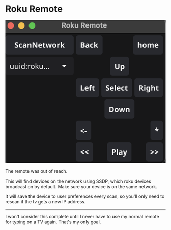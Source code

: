 # Roku Remote

![Screenshot](documentation/screenshot.png)

The remote was out of reach.

This will find devices on the network using SSDP, which roku devices broadcast on by default. Make sure your device is on the same network.

It will save the device to user preferences every scan, so you'll only need to rescan if the tv gets a new IP address. 

---

I won't consider this complete until I never have to use my normal remote for typing on a TV again. That's my only goal.